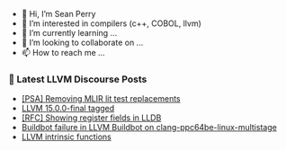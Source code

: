- 👋 Hi, I’m Sean Perry
- 👀 I’m interested in compilers (c++, COBOL, llvm)
- 🌱 I’m currently learning ...
- 💞️ I’m looking to collaborate on ...
- 📫 How to reach me ...

<!---
s66perry/s66perry is a ✨ special ✨ repository because its `README.md` (this file) appears on your GitHub profile.
You can click the Preview link to take a look at your changes.
--->
### 📕 Latest LLVM Discourse Posts

<!-- DISCOURSE-LLVM:START -->
- [[PSA] Removing MLIR lit test replacements](https://discourse.llvm.org/t/psa-removing-mlir-lit-test-replacements/65124#post_1)
- [LLVM 15.0.0-final tagged](https://discourse.llvm.org/t/llvm-15-0-0-final-tagged/65097#post_6)
- [[RFC] Showing register fields in LLDB](https://discourse.llvm.org/t/rfc-showing-register-fields-in-lldb/64676#post_13)
- [Buildbot failure in LLVM Buildbot on clang-ppc64be-linux-multistage](https://discourse.llvm.org/t/buildbot-failure-in-llvm-buildbot-on-clang-ppc64be-linux-multistage/58174#post_4)
- [LLVM intrinsic functions](https://discourse.llvm.org/t/llvm-intrinsic-functions/65100#post_10)
<!-- DISCOURSE-LLVM:END -->
